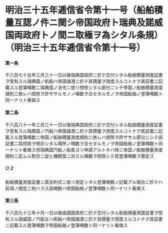 # 明治三十五年逓信省令第十一号（船舶積量互認ノ件ニ関シ帝国政府ト瑞典及諾威国両政府トノ間ニ取極ヲ為シタル条規）（明治三十五年逓信省令第十一号）
#### 第一条
千八百七十五年三月三十一日以後瑞典国政府ニ於テ交付シタル船舶積量測度証書ヲ受有スル瑞典国ノ帆船ハ帝国諸港ニ於テ其積量ヲ測度スルコトナク其証書ニ記載スル登簿噸数ニ瑞典国ノ法令ニ依リ控除シタル部分ニシテ帝国ノ船舶積量測度規則ニ依レハ控除ヲ許ササルモノノ噸数ヲ合セタルモノヲ帝国船舶ノ登簿噸数ト同一ナリト看做ス
#### 第二条
千八百八十一年三月三十一日以後瑞典国政府ニ於テ交付シタル船舶積量測度証書ヲ受有スル瑞典国ノ汽船ハ帝国諸港ニ於テ其積量ヲ測度スルコトナク其証書ニ記載スル登簿噸数ニ帝国ノ船舶積量測度規則ニ依レハ控除ヲ許ササル部分ニシテ該証書ニ其控除ヲ明示シタル場所ノ噸数ヲ合セタルモノヲ帝国船舶ノ登簿噸数ト同一ナリト看做ス但瑞典国汽船ノ船長ヨリ申請アルトキハ特ニ帝国ノ船舶積量測度規則ニ定ムル割合ニ従ヒ機関室ニ対スル噸数ヲ控除シテ其登簿噸数ヲ算定ス
##### ○２
船舶積量測度証書ニ英吉利式ニ依リ測定シタル登簿噸数ノ記載アル場合ニ於テハ前項ノ規定ニ拘ハラス該噸数ハ帝国船舶ノ登簿噸数ト同一ナリト看做ス
#### 第三条
千八百九十三年十月一日以後諾威国政府ニ於テ交付シタル船舶積量測度証書ヲ受有スル諾威国ノ汽船又ハ帆船ハ帝国諸港ニ於テ其積量ヲ測度スルコトナク其証書ニ記載スル登簿噸数ヲ帝国船舶ノ登簿噸数ト同一ナリト看做ス
